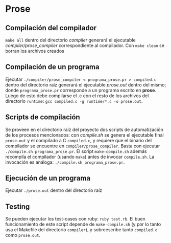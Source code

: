 # Prose

## Compilación del compilador
`make all` dentro del directorio *compiler* generará el ejecutable *compiler/prose_compiler* correspondiente al compilador.
Con `make clean` se borran los archivos creados

## Compilación de un programa
Ejecutar `./compiler/prose_compiler < programa_prose.pr > compiled.c` dentro del directorio raíz generará el ejecutable *prose.out* dentro del mismo; donde `programa_prose.pr` corresponde a un programa escrito en **prose**. Luego de esto debe compilarse el .c con el resto de los archivos del directorio `runtime`:
`gcc compiled.c -g runtime/*.c -o prose.out`.

## Scripts de compilación
Se proveen en el directorio raíz del proyecto dos scripts de automatización de los procesos mencionados: con *compile.sh* se genera el ejecutable final `prose.out` y el compilado a C `compiled.c`, y requiere que el binario del compilador se encuentre en `compiler/prose_compiler`. Basta con ejecutar `./compile.sh programa_prose.pr`. El script `make-compile.sh` además recompila el compilador (usando `make`) antes de invocar `compile.sh`. La invocación es análoga: `./compile.sh programa_prose.pr`.


## Ejecución de un programa
Ejecutar `./prose.out` dentro del directorio raíz


## Testing
Se pueden ejecutar los test-cases con ruby: `ruby test.rb`. El buen funcionamiento de este script depende de `make-compile.sh` (y por lo tanto usa el Makefile del directorio `compiler`), y sobreescribe tanto `compiled.c` como `prose.out`.